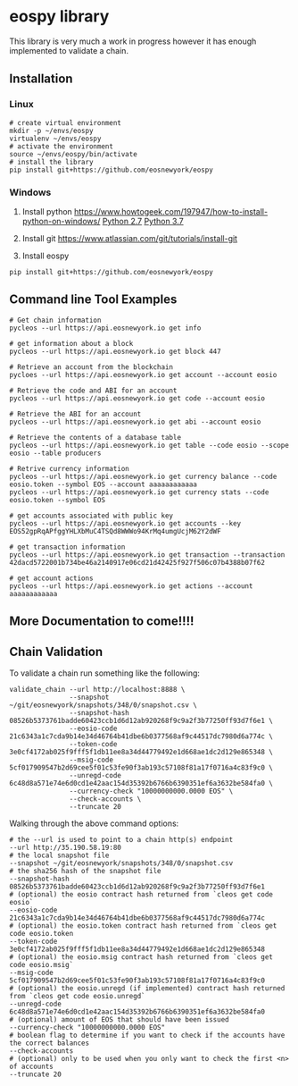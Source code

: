 # eospy library

This library is very much a work in progress however it has enough implemented to validate a chain.

## Installation

### Linux
```
# create virtual environment
mkdir -p ~/envs/eospy
virtualenv ~/envs/eospy
# activate the environment
source ~/envs/eospy/bin/activate
# install the library
pip install git+https://github.com/eosnewyork/eospy
```

### Windows

1. Install python
https://www.howtogeek.com/197947/how-to-install-python-on-windows/
[Python 2.7](https://www.python.org/downloads/release/python-2715/)
[Python 3.7](https://www.python.org/downloads/release/python-370/)

2. Install git
https://www.atlassian.com/git/tutorials/install-git

3. Install eospy
```
pip install git+https://github.com/eosnewyork/eospy
```

## Command line Tool Examples
```
# Get chain information
pycleos --url https://api.eosnewyork.io get info

# get information about a block
pycleos --url https://api.eosnewyork.io get block 447

# Retrieve an account from the blockchain
pycloes --url https://api.eosnewyork.io get account --account eosio

# Retrieve the code and ABI for an account
pycleos --url https://api.eosnewyork.io get code --account eosio

# Retrieve the ABI for an account
pycleos --url https://api.eosnewyork.io get abi --account eosio

# Retrieve the contents of a database table
pycleos --url https://api.eosnewyork.io get table --code eosio --scope eosio --table producers

# Retrive currency information
pycleos --url https://api.eosnewyork.io get currency balance --code eosio.token --symbol EOS --account aaaaaaaaaaaa
pycleos --url https://api.eosnewyork.io get currency stats --code eosio.token --symbol EOS

# get accounts associated with public key
pycleos --url https://api.eosnewyork.io get accounts --key EOS52gpRqAPfggYHLXbMuC4TSQd8WWWo94KrMq4umgUcjM62Y2dWF

# get transaction information
pycleos --url https://api.eosnewyork.io get transaction --transaction 42dacd5722001b734be46a2140917e06cd21d42425f927f506c07b4388b07f62

# get account actions
pycleos --url https://api.eosnewyork.io get actions --account aaaaaaaaaaaa

```

## More Documentation to come!!!!

## Chain Validation
To validate a chain run something like the following:

```
validate_chain --url http://localhost:8888 \
               --snapshot ~/git/eosnewyork/snapshots/348/0/snapshot.csv \
               --snapshot-hash 08526b5373761badde60423ccb1d6d12ab920268f9c9a2f3b77250ff93d7f6e1 \
               --eosio-code 21c6343a1c7cda9b14e34d46764b41dbe6b0377568af9c44517dc7980d6a774c \
               --token-code 3e0cf4172ab025f9fff5f1db11ee8a34d44779492e1d668ae1dc2d129e865348 \
               --msig-code 5cf017909547b2d69cee5f01c53fe90f3ab193c57108f81a17f0716a4c83f9c0 \
               --unregd-code 6c48d8a571e74e6d0cd1e42aac154d35392b6766b6390351ef6a3632be584fa0 \
               --currency-check "10000000000.0000 EOS" \
               --check-accounts \
               --truncate 20 

```

Walking through the above command options:

```
# the --url is used to point to a chain http(s) endpoint 
--url http://35.190.58.19:80
# the local snapshot file
--snapshot ~/git/eosnewyork/snapshots/348/0/snapshot.csv
# the sha256 hash of the snapshot file
--snapshot-hash 08526b5373761badde60423ccb1d6d12ab920268f9c9a2f3b77250ff93d7f6e1
# (optional) the eosio contract hash returned from `cleos get code eosio`
--eosio-code 21c6343a1c7cda9b14e34d46764b41dbe6b0377568af9c44517dc7980d6a774c
# (optional) the eosio.token contract hash returned from `cleos get code eosio.token
--token-code 3e0cf4172ab025f9fff5f1db11ee8a34d44779492e1d668ae1dc2d129e865348
# (optional) the eosio.msig contract hash returned from `cleos get code eosio.msig`
--msig-code 5cf017909547b2d69cee5f01c53fe90f3ab193c57108f81a17f0716a4c83f9c0 
# (optional) the eosio.unregd (if implemented) contract hash returned from `cleos get code eosio.unregd`
--unregd-code 6c48d8a571e74e6d0cd1e42aac154d35392b6766b6390351ef6a3632be584fa0 
# (optional) amount of EOS that should have been issued
--currency-check "10000000000.0000 EOS" 
# boolean flag to determine if you want to check if the accounts have the correct balances 
--check-accounts
# (optional) only to be used when you only want to check the first <n> of accounts
--truncate 20

```
